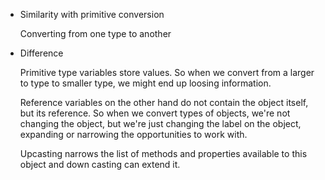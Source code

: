 


- Similarity with primitive conversion

    Converting from one type to another

- Difference

    Primitive type variables store values. So when we convert from a larger to type to smaller type, we might end up loosing information.

    Reference variables on the other hand do not contain the object itself, but its reference. So when we convert types of objects, we're not changing the object, but we're just changing the label on the object, expanding or narrowing the opportunities to work with.

    Upcasting narrows the list of methods and properties available to this object and down casting can extend it.